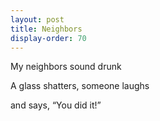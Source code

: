 ```yaml
---
layout: post
title: Neighbors
display-order: 70
---
```


My neighbors sound drunk

A glass shatters, someone laughs

and says, “You did it!”
